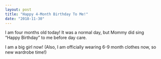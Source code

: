 ```yaml
---
layout: post
title: "Happy 4-Month Birthday To Me!"
date: "2018-11-30"
---
```


I am four months old today! It was a normal day, but Mommy did sing “Happy Birthday” to me before day care.

I am a big girl now! (Also, I am officially wearing 6-9 month clothes now, so new wardrobe time!)
